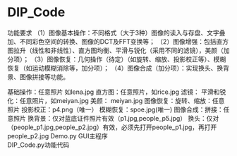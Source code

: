 # DIP_Code
功能要求
（1）图像基本操作：不同格式（大于3种）图像的读入与存盘、文字叠加、不同彩色空间的转换、图像的DCT及FFT变换等；
（2）图像增强：包括直方图拉升（线性和非线性）、直方图均衡、平滑与锐化（采用不同的滤镜），美颜（加分项）；
（3）图像恢复：几何操作（待定）（如旋转、缩放、投影校正等）、模糊恢复（如运动模糊消除等，加分项）；
（4）图像合成（加分项）：实现换头、换背景、图像拼接等功能。


基础操作：任意照片  如lena.jpg
直方图：任意照片，如rice.jpg
滤镜： 平滑和锐化：任意照片，如meiyan.jpg
        美颜： meiyan.jpg
图像恢复：旋转、缩放：任意照片
          投影校正：p4.png（唯一）
          模糊恢复：spoe.jpg(唯一)
图像合成：拼接：任意照片
          换背景：仅对蓝底证件照片有效（p1.jpg,people_p5.jpg）
          换头：仅对（people_p1.jpg,people_p2.jpg）有效，必须先打开people_p1.jpg，再打开people_p2.jpg
Demo.py GUI主程序    
DIP_Code.py功能代码  






